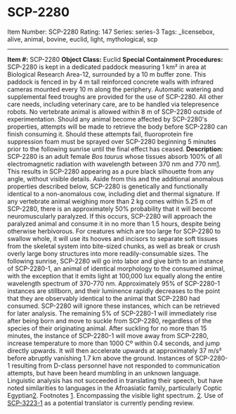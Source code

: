 # SCP-2280
Item Number: SCP-2280
Rating: 147
Series: series-3
Tags: _licensebox, alive, animal, bovine, euclid, light, mythological, scp

---

**Item #:** SCP-2280
**Object Class:** Euclid
**Special Containment Procedures:** SCP-2280 is kept in a dedicated paddock measuring 1 km² in area at Biological Research Area-12, surrounded by a 10 m buffer zone. This paddock is fenced in by 4 m tall reinforced concrete walls with infrared cameras mounted every 10 m along the periphery. Automatic watering and supplemental feed troughs are provided for the use of SCP-2280. All other care needs, including veterinary care, are to be handled via telepresence robots.
No vertebrate animal is allowed within 8 m of SCP-2280 outside of experimentation. Should any animal become affected by SCP-2280's properties, attempts will be made to retrieve the body before SCP-2280 can finish consuming it. Should these attempts fail, fluoroprotein fire suppression foam must be sprayed over SCP-2280 beginning 5 minutes prior to the following sunrise until the final effect has ceased.
**Description:** SCP-2280 is an adult female _Bos taurus_ whose tissues absorb 100% of all electromagnetic radiation with wavelength between 370 nm and 770 nm[1](javascript:;). This results in SCP-2280 appearing as a pure black silhouette from any angle, without visible details. Aside from this and the additional anomalous properties described below, SCP-2280 is genetically and functionally identical to a non-anomalous cow, including diet and thermal signature.
If any vertebrate animal weighing more than 2 kg comes within 5.25 m of SCP-2280, there is an approximately 50% probability that it will become neuromuscularly paralyzed. If this occurs, SCP-2280 will approach the paralyzed animal and consume it in no more than 1.5 hours, despite being otherwise herbivorous. For creatures which are too large for SCP-2280 to swallow whole, it will use its hooves and incisors to separate soft tissues from the skeletal system into bite-sized chunks, as well as break or crush overly large bony structures into more readily-consumable sizes.
The following sunrise, SCP-2280 will go into labor and give birth to an instance of SCP-2280-1, an animal of identical morphology to the consumed animal, with the exception that it emits light at 100,000 lux equally along the entire wavelength spectrum of 370-770 nm. Approximately 95% of SCP-2280-1 instances are stillborn, and their luminence rapidly decreases to the point that they are observably identical to the animal that SCP-2280 had consumed. SCP-2280 will ignore these instances, which can be retrieved for later analysis. The remaining 5% of SCP-2280-1 will immediately rise after being born and move to suckle from SCP-2280, regardless of the species of their originating animal. After suckling for no more than 15 minutes, the instance of SCP-2280-1 will move away from SCP-2280, increase temperature to more than 1000 Cº within 0.4 seconds, and jump directly upwards. It will then accelerate upwards at approximately 37 m/s² before abruptly vanishing 1.7 km above the ground.
Instances of SCP-2280-1 resulting from D-class personnel have not responded to communication attempts, but have been heard mumbling in an unknown language. Linguistic analysis has not succeeded in translating their speech, but have noted similarities to languages in the Afroasiatic family, particularly Coptic Egyptian[2](javascript:;).
Footnotes
[1](javascript:;). Encompassing the visible light spectrum.
[2](javascript:;). Use of [SCP-3223-1](/scp-3223) as a potential translator is currently pending review.